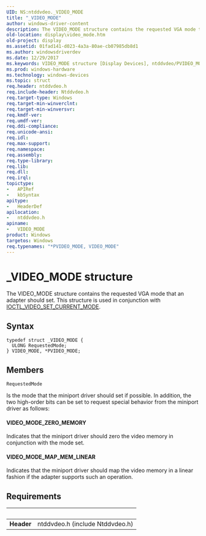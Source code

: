 ```yaml
---
UID: NS:ntddvdeo._VIDEO_MODE
title: "_VIDEO_MODE"
author: windows-driver-content
description: The VIDEO_MODE structure contains the requested VGA mode that an adapter should set. This structure is used in conjunction with IOCTL_VIDEO_SET_CURRENT_MODE.
old-location: display\video_mode.htm
old-project: display
ms.assetid: 01fad141-d023-4a3a-80ae-cb07985db8d1
ms.author: windowsdriverdev
ms.date: 12/29/2017
ms.keywords: VIDEO_MODE structure [Display Devices], ntddvdeo/PVIDEO_MODE, display.video_mode, PVIDEO_MODE structure pointer [Display Devices], ntddvdeo/VIDEO_MODE, VIDEO_MODE, PVIDEO_MODE, *PVIDEO_MODE, _VIDEO_MODE, Video_Structs_7a64b36b-d8f2-411d-86e3-4fe854a94220.xml
ms.prod: windows-hardware
ms.technology: windows-devices
ms.topic: struct
req.header: ntddvdeo.h
req.include-header: Ntddvdeo.h
req.target-type: Windows
req.target-min-winverclnt: 
req.target-min-winversvr: 
req.kmdf-ver: 
req.umdf-ver: 
req.ddi-compliance: 
req.unicode-ansi: 
req.idl: 
req.max-support: 
req.namespace: 
req.assembly: 
req.type-library: 
req.lib: 
req.dll: 
req.irql: 
topictype:
-	APIRef
-	kbSyntax
apitype:
-	HeaderDef
apilocation:
-	ntddvdeo.h
apiname:
-	VIDEO_MODE
product: Windows
targetos: Windows
req.typenames: "*PVIDEO_MODE, VIDEO_MODE"
---
```


# _VIDEO_MODE structure
The VIDEO_MODE structure contains the requested VGA mode that an adapter should set. This structure is used in conjunction with <a href="..\ntddvdeo\ni-ntddvdeo-ioctl_video_set_current_mode.md">IOCTL_VIDEO_SET_CURRENT_MODE</a>.

## Syntax
````
typedef struct _VIDEO_MODE {
  ULONG RequestedMode;
} VIDEO_MODE, *PVIDEO_MODE;
````

## Members


`RequestedMode`

Is the mode that the miniport driver should set if possible. In addition, the two high-order bits can be set to request special behavior from the miniport driver as follows:





#### VIDEO_MODE_ZERO_MEMORY

Indicates that the miniport driver should zero the video memory in conjunction with the mode set.



#### VIDEO_MODE_MAP_MEM_LINEAR

Indicates that the miniport driver should map the video memory in a linear fashion if the adapter supports such an operation.


## Requirements
| &nbsp; | &nbsp; |
| ---- |:---- |
| **Header** | ntddvdeo.h (include Ntddvdeo.h) |